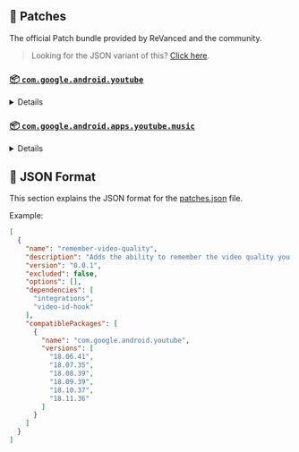 ## 🧩 Patches

The official Patch bundle provided by ReVanced and the community.

> Looking for the JSON variant of this? [Click here](patches.json).

### [📦 `com.google.android.youtube`](https://play.google.com/store/apps/details?id=com.google.android.youtube)
<details>

| 💊 Patch | 📜 Description | 🏹 Target Version |
|:--------:|:--------------:|:-----------------:|
| `client-spoof` | Spoofs the YouTube client to prevent playback issues. | 18.11.36 |
| `custom-branding-icon-afn-blue` | Changes the YouTube launcher icon (Afn / Blue). | 18.11.36 |
| `custom-branding-icon-afn-red` | Changes the YouTube launcher icon (Afn / Red). | 18.11.36 |
| `custom-branding-icon-mmt` | Changes the YouTube launcher icon (MMT). | 18.11.36 |
| `custom-branding-icon-revancify` | Changes the YouTube launcher icon (Revancify). | 18.11.36 |
| `custom-branding-name` | Changes the YouTube launcher name to your choice (defaults to ReVanced Extended). | 18.11.36 |
| `custom-seekbar-color` | Change seekbar color in dark mode. | 18.11.36 |
| `custom-video-speed` | Adds more video speed options. | 18.11.36 |
| `default-video-quality` | Adds ability to set default video quality settings. | 18.11.36 |
| `default-video-speed` | Adds ability to set default video speed settings. | 18.11.36 |
| `disable-haptic-feedback` | Disable haptic feedback when swiping. | 18.11.36 |
| `disable-quic-protocol` | Disable CronetEngine's QUIC protocol. | 18.11.36 |
| `enable-external-browser` | Open url outside the app in an external browser. | 18.11.36 |
| `enable-minimized-playback` | Enables minimized and background playback. | 18.11.36 |
| `enable-old-layout` | Spoof the YouTube client version to use the old layout. | 18.11.36 |
| `enable-old-quality-layout` | Enables the original quality flyout menu. | 18.11.36 |
| `enable-open-links-directly` | Skips over redirection URLs to external links. | 18.11.36 |
| `enable-seekbar-tapping` | Enables tap-to-seek on the seekbar of the video player. | 18.11.36 |
| `enable-tablet-miniplayer` | Enables the tablet mini player layout. | 18.11.36 |
| `enable-timestamps-speed` | Add the current video speed in brackets next to the current time. | 18.11.36 |
| `enable-wide-searchbar` | Replaces the search icon with a wide search bar. This will hide the YouTube logo when active. | 18.11.36 |
| `force-player-button-background` | Force removes the background from the video player buttons. | 18.11.36 |
| `force-premium-heading` | Forces premium heading on the home screen. | 18.11.36 |
| `force-vp9-codec` | Forces the VP9 codec for videos. | 18.11.36 |
| `header-switch` | Add switch to change header. | 18.11.36 |
| `hide-account-menu` | Hide account menu elements. | 18.11.36 |
| `hide-auto-captions` | Hide captions from being automatically enabled. | 18.11.36 |
| `hide-auto-player-popup-panels` | Hide automatic popup panels (playlist or live chat) on video player. | 18.11.36 |
| `hide-autoplay-button` | Hides the autoplay button in the video player. | 18.11.36 |
| `hide-autoplay-preview` | Hides the autoplay preview container in the fullscreen. | 18.11.36 |
| `hide-button-container` | Adds the options to hide action buttons under a video. | 18.11.36 |
| `hide-captions-button` | Hides the captions button in the video player. | 18.11.36 |
| `hide-cast-button` | Hides the cast button in the video player. | 18.11.36 |
| `hide-category-bar` | Hide the category bar at the top of the feed and at the top of related videos. | 18.11.36 |
| `hide-channel-watermark` | Hides creator's watermarks on videos. | 18.11.36 |
| `hide-collapse-button` | Hides the collapse button in the video player. | 18.11.36 |
| `hide-comment-component` | Adds options to hide comment component under a video. | 18.11.36 |
| `hide-create-button` | Hides the create button in the navigation bar. | 18.11.36 |
| `hide-crowdfunding-box` | Hides the crowdfunding box between the player and video description. | 18.11.36 |
| `hide-email-address` | Hides the email address in the account switcher. | 18.11.36 |
| `hide-endscreen-cards` | Hides the suggested video cards at the end of a video in fullscreen. | 18.11.36 |
| `hide-endscreen-overlay` | Hide endscreen overlay on swipe controls. | 18.11.36 |
| `hide-filmstrip-overlay` | Hide flimstrip overlay on swipe controls. | 18.11.36 |
| `hide-floating-microphone` | Hide the floating microphone button above the keyboard. | 18.11.36 |
| `hide-flyout-panel` | Adds options to hide player settings flyout panel. | 18.11.36 |
| `hide-fullscreen-buttoncontainer` | Hides the button containers in fullscreen. | 18.11.36 |
| `hide-fullscreen-panels` | Hides video description and comments panel in fullscreen view. | 18.11.36 |
| `hide-general-ads` | Removes general ads. | 18.11.36 |
| `hide-info-cards` | Hides info-cards in videos. | 18.11.36 |
| `hide-live-chat-button` | Hides the live chat button in the video player. | 18.11.36 |
| `hide-mix-playlists` | Removes mix playlists from home feed and video player. | 18.11.36 |
| `hide-music-button` | Hides the YouTube Music button in the video player. | 18.11.36 |
| `hide-next-prev-button` | Hides the next prev button in the player controller. | 18.11.36 |
| `hide-pip-notification` | Disable pip notification when you first launch pip mode. | 18.11.36 |
| `hide-player-button-background` | Hide player button background. | 18.11.36 |
| `hide-player-overlay-filter` | Remove the dark filter layer from the player's background. | 18.11.36 |
| `hide-seekbar` | Hides the seekbar. | 18.11.36 |
| `hide-shorts-button` | Hides the shorts button in the navigation bar. | 18.11.36 |
| `hide-shorts-component` | Hides other Shorts components. | 18.11.36 |
| `hide-shorts-pivot-bar` | Hides the pivotbar when playing shorts. | 18.11.36 |
| `hide-snackbar` | Hides the snackbar action popup. | 18.11.36 |
| `hide-startup-shorts-player` | Disables playing YouTube Shorts when launching YouTube. | 18.11.36 |
| `hide-stories` | Hides YouTube Stories shelf on the feed. | 18.11.36 |
| `hide-suggested-actions` | Hide the suggested actions bar inside the player. | 18.11.36 |
| `hide-time-stamp` | Hides the time counter above the seekbar. | 18.11.36 |
| `hide-tooltip-content` | Hides the tooltip box that appears on first install. | 18.11.36 |
| `hide-video-ads` | Removes ads in the video player. | 18.11.36 |
| `layout-switch` | Tricks the dpi to use some tablet/phone layouts. | 18.11.36 |
| `lift-vertical-video-restriction` | Lift 4K resolution restrictions on vertical video. | 18.11.36 |
| `materialyou` | Enables MaterialYou theme for Android 12+ | 18.11.36 |
| `microg-support` | Allows YouTube ReVanced to run without root and under a different package name with Vanced MicroG. | 18.11.36 |
| `optimize-resource` | Removes duplicate resources from YouTube. | 18.11.36 |
| `overlay-buttons` | Add overlay buttons for ReVanced Extended. | 18.11.36 |
| `patch-options` | Create an options.toml file. | all |
| `protobuf-spoof` | Spoofs the protobuf to prevent playback issues. | 18.11.36 |
| `return-youtube-dislike` | Shows the dislike count of videos using the Return YouTube Dislike API. | 18.11.36 |
| `settings` | Applies mandatory patches to implement ReVanced settings into the application. | 18.11.36 |
| `sponsorblock` | Integrates SponsorBlock which allows skipping video segments such as sponsored content. | 18.11.36 |
| `swipe-controls` | Adds volume and brightness swipe controls. | 18.11.36 |
| `switch-create-notification` | Switching the create button and notification button. | 18.11.36 |
| `theme` | Applies a custom theme (default: amoled). | 18.11.36 |
| `translations` | Add Crowdin translations for YouTube. | 18.11.36 |
</details>

### [📦 `com.google.android.apps.youtube.music`](https://play.google.com/store/apps/details?id=com.google.android.apps.youtube.music)
<details>

| 💊 Patch | 📜 Description | 🏹 Target Version |
|:--------:|:--------------:|:-----------------:|
| `background-play` | Enables playing music in the background. | all |
| `certificate-spoof` | Spoofs the YouTube Music certificate for Android Auto. | all |
| `client-spoof-music` | Spoofs the YouTube Music client. | all |
| `custom-branding-music-afn-blue` | Changes the YouTube Music launcher icon (Afn / Blue). | all |
| `custom-branding-music-afn-red` | Changes the YouTube Music launcher icon (Afn / Red). | all |
| `custom-branding-music-mmt` | Changes the YouTube Music launcher icon to your choice (MMT). | all |
| `custom-branding-music-revancify` | Changes the YouTube Music launcher icon to your choice (Revancify). | all |
| `disable-auto-captions` | Disable forced captions from automatically enabling in video player. | all |
| `enable-black-navbar` | Sets the navigation bar color to black. | all |
| `enable-color-match-player` | Matches the fullscreen player color with the minimized one. | all |
| `enable-force-minimized-player` | Permanently keep player minimized even if another track is played. | all |
| `enable-force-shuffle` | Enable force shuffle even if another track is played. | all |
| `enable-opus-codec` | Enable opus codec when playing audio. | all |
| `enable-tablet-mode` | Enable landscape mode on phone. | all |
| `enable-zen-mode` | Adds a grey tint to the video player to reduce eye strain. | all |
| `exclusive-audio-playback` | Enables the option to play music without video. | all |
| `hide-compact-header` | Hides the music category bar at the top of the homepage. | all |
| `hide-get-premium` | Removes all "Get Premium" evidences from the avatar menu. | all |
| `hide-music-ads` | Removes ads in the music player. | all |
| `hide-music-cast-button` | Hides the cast button in the video player and header. | all |
| `hide-playlist-card` | Hides the playlist card from homepage. | all |
| `hide-taste-builder` | Removes the "Tell us which artists you like" card from the home screen. | all |
| `hide-upgrade-button` | Removes the upgrade tab from the pivot bar. | all |
| `minimized-playback-music` | Enables minimized playback on Kids music. | all |
| `music-microg-support` | Allows YouTube Music ReVanced to run without root and under a different package name. | all |
| `music-settings` | Adds settings for ReVanced to YouTube Music. | all |
| `optimize-resource-music` | Remove unnecessary resources. | all |
| `patch-options` | Create an options.toml file. | all |
| `spoof-version` | Spoof the YouTube Music client version. | all |
| `translations-music` | Add Crowdin translations for YouTube Music. | all |
</details>



## 📝 JSON Format

This section explains the JSON format for the [patches.json](patches.json) file.

Example:

```json
[
  {
    "name": "remember-video-quality",
    "description": "Adds the ability to remember the video quality you chose in the video quality flyout.",
    "version": "0.0.1",
    "excluded": false,
    "options": [],
    "dependencies": [
      "integrations",
      "video-id-hook"
    ],
    "compatiblePackages": [
      {
        "name": "com.google.android.youtube",
        "versions": [
          "18.06.41",
          "18.07.35",
          "18.08.39",
          "18.09.39",
          "18.10.37",
          "18.11.36"
        ]
      }
    ]
  }
]
```